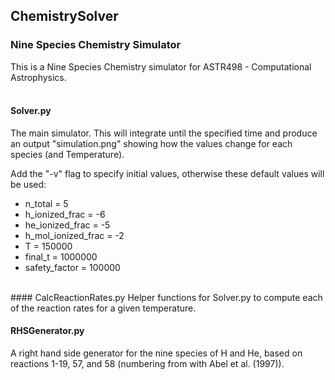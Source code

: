 ## ChemistrySolver
### Nine Species Chemistry Simulator

This is a Nine Species Chemistry simulator for ASTR498 - Computational Astrophysics.
<br><br>
#### Solver.py  
The main simulator. This will integrate until the specified time and produce an output "simulation.png" showing how the values change for each species (and Temperature).

Add the "-v" flag to specify initial values, otherwise these default values will be used:
* n_total = 5
* h_ionized_frac = -6
* he_ionized_frac = -5
* h_mol_ionized_frac = -2
* T = 150000
* final_t = 1000000
* safety_factor = 100000

<br>
#### CalcReactionRates.py
Helper functions for Solver.py to compute each of the reaction rates for a given temperature.

#### RHSGenerator.py
A right hand side generator for the nine species of H and He, based on reactions 1-19, 57, and 58 (numbering from with Abel et al. (1997)).
